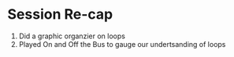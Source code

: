 # Session Re-cap
1. Did a graphic organzier on loops
2. Played On and Off the Bus to gauge our undertsanding of loops

